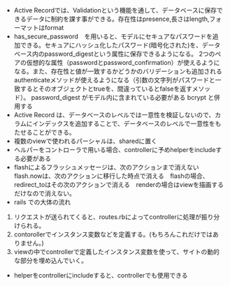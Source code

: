 * Active Recordでは、Validationという機能を通して、データベースに保存できるデータに制約を課す事ができる。存在性はpresence,長さはlength,フォーマットはformat
* has_secure_password　を用いると、モデルにセキュアなパスワードを追加できる。セキュアにハッシュ化したパスワード(暗号化された)を、データベース内のpassword_digestという属性に保存できるようになる。
	2つのペアの仮想的な属性（passwordとpassword_confirmation）が使えるようになる。また、存在性と値が一致するかどうかのバリデーションも追加される
  authenticateメソッドが使えるようになる（引数の文字列がパスワードと一致するとそのオブジェクトとtrueを、間違っているとfalseを返すメソッド）。
	password_digest がモデル内に含まれている必要がある
	bcrypt と併用する
* Active Record は、データベースのレベルでは一意性を検証しないので、カラムにインデックスを追加することで、データベースのレベルで一意性をもたせることができる。
* 複数のviewで使われるパーシャルは、sharedに置く
* ヘルパーをコントローラで用いる場合、controllerに予めhelperをincludeする必要がある
* flashによるフラッシュメッセージは、次のアクションまで消えない　　flash.nowは、次のアクションに移行した時点で消える　flashの場合、redirect_toはその次のアクションで消える　renderの場合はviewを描画するだけなので消えない。
* rails での大体の流れ
1. リクエストが送られてくると、routes.rbによってcontrollerに処理が振り分けられる。
2. contorollerでインスタンス変数などを定義する。(もちろんこれだけではありません。)
3. viewの中でcontrollerで定義したインスタンス変数を使って、サイトの動的な部分を埋め込んでいく。
* helperをcontrollerにincludeすると、controllerでも使用できる
